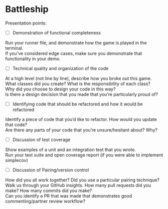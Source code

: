 # Battleship

Presentation points:

- [ ] Demonstration of functional completeness

Run your runner file, and demonstrate how the game is played in the terminal.  
If you’ve considered edge cases, make sure you demonstrate that functionality in your demo.

- [ ] Technical quality and organization of the code

At a high level (not line by line), describe how you broke out this game. What classes did you create? What is the responsibility of each class?   
Why did you choose to design your code in this way?  
Is there a design decision that you made that you’re particularly proud of?

- [ ] Identifying code that should be refactored and how it would be refactored

Identify a piece of code that you’d like to refactor. How would you update that code?  
Are there any parts of your code that you’re unsure/hesitant about? Why?  

- [ ] Discussion of test coverage

Show examples of a unit and an integration test that you wrote.  
Run your test suite and open coverage report (if you were able to implement simplecov)

- [ ] Discussion of Pairing/version control

How did you all work together? Did you use a particular pairing technique?  
Walk us through your GitHub insights. How many pull requests did you make? How many commits did you make?  
Can you identify a PR that was made that demonstrates good commenting/partner review workflow?  
